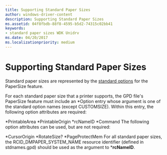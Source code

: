 ```yaml
---
title: Supporting Standard Paper Sizes
author: windows-driver-content
description: Supporting Standard Paper Sizes
ms.assetid: 04f8fbdb-88f8-4595-b5d2-74315c02bb41
keywords:
- standard paper sizes WDK Unidrv
ms.date: 04/20/2017
ms.localizationpriority: medium
---
```


# Supporting Standard Paper Sizes





Standard paper sizes are represented by the [standard options](standard-options.md) for the PaperSize feature.

For each standard paper size that a printer supports, the GPD file's PaperSize feature must include an \*Option entry whose argument is one of the standard option names (except CUSTOMSIZE). Within this entry, the following option attributes are required:

\*PrintableArea
\*PrintableOrigin
\*rcNameID
\*Command
The following option attributes can be used, but are not required:

\*CursorOrigin
\*RotateSize?
\*PageProtectMem
For all standard paper sizes, the RCID\_DMPAPER\_SYSTEM\_NAME resource identifier (defined in stdnames.gpd) should be used as the argument to \***rcNameID**.

 

 




